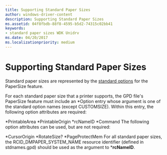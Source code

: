 ```yaml
---
title: Supporting Standard Paper Sizes
author: windows-driver-content
description: Supporting Standard Paper Sizes
ms.assetid: 04f8fbdb-88f8-4595-b5d2-74315c02bb41
keywords:
- standard paper sizes WDK Unidrv
ms.date: 04/20/2017
ms.localizationpriority: medium
---
```


# Supporting Standard Paper Sizes





Standard paper sizes are represented by the [standard options](standard-options.md) for the PaperSize feature.

For each standard paper size that a printer supports, the GPD file's PaperSize feature must include an \*Option entry whose argument is one of the standard option names (except CUSTOMSIZE). Within this entry, the following option attributes are required:

\*PrintableArea
\*PrintableOrigin
\*rcNameID
\*Command
The following option attributes can be used, but are not required:

\*CursorOrigin
\*RotateSize?
\*PageProtectMem
For all standard paper sizes, the RCID\_DMPAPER\_SYSTEM\_NAME resource identifier (defined in stdnames.gpd) should be used as the argument to \***rcNameID**.

 

 




